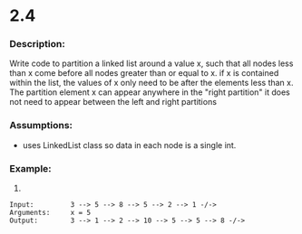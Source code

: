 # 2.4  
### Description:  
Write code to partition a linked list around a value x, such that all nodes less than x come before all nodes greater than or equal to x. if x is contained within the list, the values of x only need to be after the elements less than x. The partition element x can appear anywhere in the "right partition" it does not need to appear between the left and right partitions

### Assumptions:  
- uses LinkedList class so data in each node is a single int.  

### Example:   
1. 
```
Input:         3 --> 5 --> 8 --> 5 --> 2 --> 1 -/->
Arguments:     x = 5
Output:        3 --> 1 --> 2 --> 10 --> 5 --> 5 --> 8 -/->
```  

